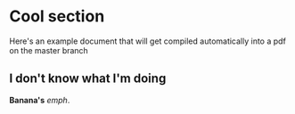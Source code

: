 # Cool section

Here's an example document that will get compiled automatically into a pdf on the master branch

## I don't know what I'm doing

**Banana's** *emph*.
